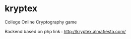 # kryptex
College Online Cryptography game

Backend based on php
link : http://kryptex.almafiesta.com/
